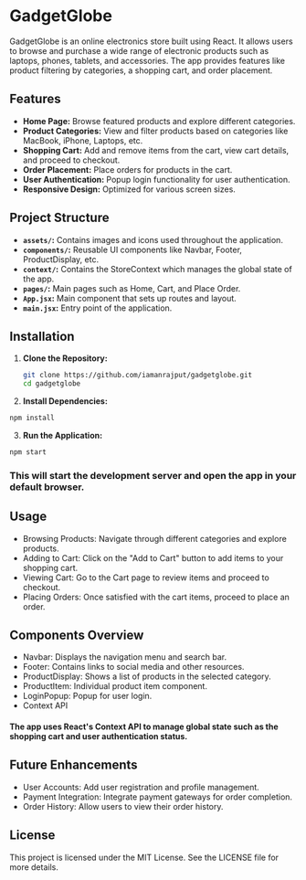 # GadgetGlobe

GadgetGlobe is an online electronics store built using React. It allows users to browse and purchase a wide range of electronic products such as laptops, phones, tablets, and accessories. The app provides features like product filtering by categories, a shopping cart, and order placement.

## Features

- **Home Page:** Browse featured products and explore different categories.
- **Product Categories:** View and filter products based on categories like MacBook, iPhone, Laptops, etc.
- **Shopping Cart:** Add and remove items from the cart, view cart details, and proceed to checkout.
- **Order Placement:** Place orders for products in the cart.
- **User Authentication:** Popup login functionality for user authentication.
- **Responsive Design:** Optimized for various screen sizes.

## Project Structure

- **`assets/`:** Contains images and icons used throughout the application.
- **`components/`:** Reusable UI components like Navbar, Footer, ProductDisplay, etc.
- **`context/`:** Contains the StoreContext which manages the global state of the app.
- **`pages/`:** Main pages such as Home, Cart, and Place Order.
- **`App.jsx`:** Main component that sets up routes and layout.
- **`main.jsx`:** Entry point of the application.

## Installation

1. **Clone the Repository:**

   ```bash
   git clone https://github.com/iamanrajput/gadgetglobe.git
   cd gadgetglobe

2. **Install Dependencies:**

  ```bash
  npm install
  ```
3. **Run the Application:**

  ```bash
  npm start
  ```
### This will start the development server and open the app in your default browser.

## Usage
- Browsing Products: Navigate through different categories and explore products.
- Adding to Cart: Click on the "Add to Cart" button to add items to your shopping cart.
- Viewing Cart: Go to the Cart page to review items and proceed to checkout.
- Placing Orders: Once satisfied with the cart items, proceed to place an order.
  
## Components Overview
- Navbar: Displays the navigation menu and search bar.
- Footer: Contains links to social media and other resources.
- ProductDisplay: Shows a list of products in the selected category.
- ProductItem: Individual product item component.
- LoginPopup: Popup for user login.
- Context API

#### The app uses React's Context API to manage global state such as the shopping cart and user authentication status.

## Future Enhancements
- User Accounts: Add user registration and profile management.
- Payment Integration: Integrate payment gateways for order completion.
- Order History: Allow users to view their order history.
  
## License
This project is licensed under the MIT License. See the LICENSE file for more details.
